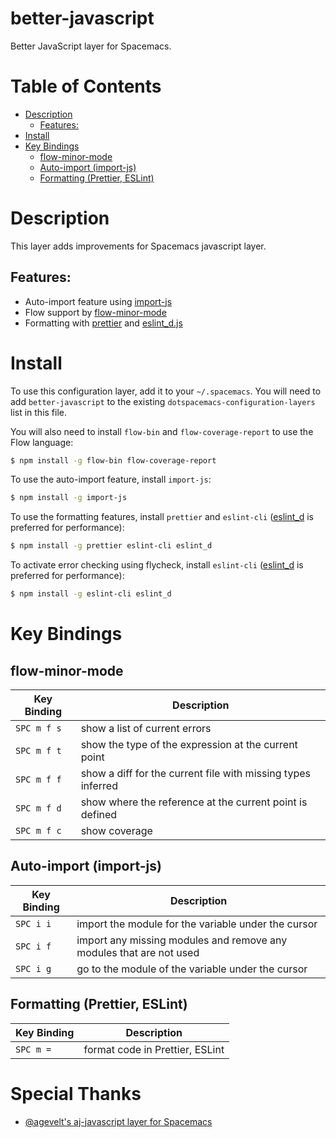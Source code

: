 # better-javascript

Better JavaScript layer for Spacemacs.

<!-- markdown-toc start - Don't edit this section. Run M-x markdown-toc-refresh-toc -->
# Table of Contents

- [Description](#description)
    - [Features:](#features)
- [Install](#install)
- [Key Bindings](#key-bindings)
    - [flow-minor-mode](#flow-minor-mode)
    - [Auto-import (import-js)](#auto-import-import-js)
    - [Formatting (Prettier, ESLint)](#formatting-prettier-eslint)

<!-- markdown-toc end -->

# Description

This layer adds improvements for Spacemacs javascript layer.

## Features:

* Auto-import feature using [import-js](https://github.com/Galooshi/import-js) 
* Flow support by [flow-minor-mode](https://github.com/an-sh/flow-minor-mode)
* Formatting with [prettier](https://github.com/prettier/prettier) and [eslint_d.js](https://github.com/mantoni/eslint_d.js) 

# Install

To use this configuration layer, add it to your `~/.spacemacs`. You will need to add `better-javascript` to the existing `dotspacemacs-configuration-layers` list in this file.

You will also need to install `flow-bin` and `flow-coverage-report` to use the Flow language:

```sh
$ npm install -g flow-bin flow-coverage-report
```

To use the auto-import feature, install `import-js`:

```sh
$ npm install -g import-js
```

To use the formatting features, install `prettier` and `eslint-cli` ([eslint_d](https://github.com/mantoni/eslint_d.js) is preferred for performance):

```sh
$ npm install -g prettier eslint-cli eslint_d
```

To activate error checking using flycheck, install `eslint-cli` ([eslint_d](https://github.com/mantoni/eslint_d.js) is preferred for performance):

```sh
$ npm install -g eslint-cli eslint_d
```

# Key Bindings

## flow-minor-mode

| Key Binding | Description                                                  |
|-------------|--------------------------------------------------------------|
| `SPC m f s` | show a list of current errors                                |
| `SPC m f t` | show the type of the expression at the current point         |
| `SPC m f f` | show a diff for the current file with missing types inferred |
| `SPC m f d` | show where the reference at the current point is defined     |
| `SPC m f c` | show coverage                                                |

## Auto-import (import-js)

| Key Binding | Description                                                         |
|-------------|---------------------------------------------------------------------|
| `SPC i i`   | import the module for the variable under the cursor                 |
| `SPC i f`   | import any missing modules and remove any modules that are not used |
| `SPC i g`   | go to the module of the variable under the cursor                   |

## Formatting (Prettier, ESLint)

| Key Binding | Description                     |
|-------------|---------------------------------|
| `SPC m =`   | format code in Prettier, ESLint |

# Special Thanks

* [@agevelt's aj-javascript layer for Spacemacs](https://github.com/agevelt/.spacemacs.d/tree/master/layers/%2Baj/aj-javascript)
